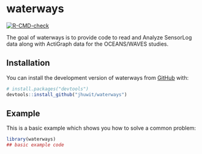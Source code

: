 
<!-- README.md is generated from README.Rmd. Please edit that file -->

# waterways

<!-- badges: start -->

[![R-CMD-check](https://github.com/jhuwit/waterways/actions/workflows/R-CMD-check.yaml/badge.svg)](https://github.com/jhuwit/waterways/actions/workflows/R-CMD-check.yaml)
<!-- badges: end -->

The goal of waterways is to provide code to read and Analyze SensorLog
data along with ActiGraph data for the OCEANS/WAVES studies.

## Installation

You can install the development version of waterways from
[GitHub](https://github.com/) with:

``` r
# install.packages("devtools")
devtools::install_github("jhuwit/waterways")
```

## Example

This is a basic example which shows you how to solve a common problem:

``` r
library(waterways)
## basic example code
```
